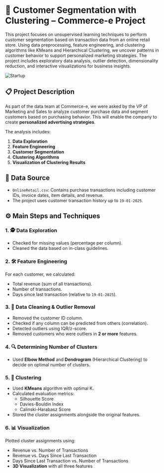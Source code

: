 # 🧠 Customer Segmentation with Clustering – Commerce-e Project

This project focuses on unsupervised learning techniques to perform customer segmentation based on transaction data from an online retail store. 
Using data preprocessing, feature engineering, and clustering algorithms like KMeans and Hierarchical Clustering, we uncover patterns in customer behavior to support personalized marketing strategies. The project includes exploratory data analysis, outlier detection, dimensionality reduction, and interactive visualizations for business insights.

![Startup](https://github.com/user-attachments/assets/29a8570b-6ac9-49b5-b30b-d45e1c963c37)


## 📋 Project Description

As part of the data team at Commerce-e, we were asked by the VP of Marketing and Sales to analyze customer purchase data and segment customers based on purchasing behavior. This will enable the company to create **personalized advertising strategies**.

The analysis includes:

1. **Data Exploration**
2. **Feature Engineering**
3. **Customer Segmentation**
4. **Clustering Algorithms**
5. **Visualization of Clustering Results**

## 🧾 Data Source

- `OnlineRetail.csv`: Contains purchase transactions including customer IDs, invoice dates, item details, and revenue.
- The project uses customer transaction history up to `19-01-2025`.

## ⚙️ Main Steps and Techniques

### 1. 🕵️ Data Exploration

- Checked for missing values (percentage per column).
- Cleaned the data based on in-class guidelines.

### 2. 🛠️ Feature Engineering

For each customer, we calculated:
- Total revenue (sum of all transactions).
- Number of transactions.
- Days since last transaction (relative to `19-01-2025`).

### 3. 🧹 Data Cleaning & Outlier Removal

- Removed the customer ID column.
- Checked if any column can be predicted from others (correlation).
- Detected outliers using IQR/z-score.
- Removed customers who were outliers in **2 or more** features.

### 4. 🔍 Determining Number of Clusters

- Used **Elbow Method** and **Dendrogram** (Hierarchical Clustering) to decide on optimal number of clusters.

### 5. 🤖 Clustering

- Used **KMeans** algorithm with optimal K.
- Calculated evaluation metrics:
  - Silhouette Score
  - Davies-Bouldin Index
  - Calinski-Harabasz Score
- Stored the cluster assignments alongside the original features.

### 6. 📊 Visualization

Plotted cluster assignments using:
- Revenue vs. Number of Transactions
- Revenue vs. Days Since Last Transaction
- Days Since Last Transaction vs. Number of Transactions
- **3D Visualization** with all three features
